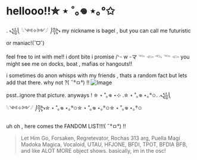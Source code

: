 # hellooo!!✮ ⋆ ˚｡𖦹 ⋆｡°✩
.
꧁⎝ 𓆩༺✧༻𓆪 ⎠꧂
                 my nickname is bagel , but you can call me futuristic or maniac!(ˆᗜˆ)

feel free to int with me!! i dont bite i promise /ᐠ- w -マ
𓆝 𓆟 𓆞 𓆝 𓆟
you might see me on docks, boat , mafias or hangouts!! 

i sometimes do anon whisps with my friends , thats a random fact but lets add that there. why not ?( ˶°ㅁ°) !!
![Image](https://github.com/user-attachments/assets/7506fbd9-9c6f-47b8-9423-4d61ef290047)

psst..ignore that picture. anyways !
✮ ⋆ ˚｡𖦹 ⋆⊹ .✮ ⋆ ˚｡𖦹 ⋆｡°✩. ܁꧁⎝ 𓆩༺✧༻𓆪 ⎠꧂✮ ⋆ ˚｡𖦹 ⋆｡°✩✮ ⋆ ˚｡𖦹 ⋆｡°✩✮ ⋆ ˚｡𖦹 ⋆｡°✩

uh oh , here comes the FANDOM LIST!!!( ˶°ㅁ°) !!
> Let Him Go,
> Forsaken,
> Regretevator,
> Rochas 313 arg,
> Puella Magi Madoka Magica,
> Vocaloid,
> UTAU,
> HFJONE,
> BFDI,
> TPOT,
> BFDIA
> BFB,
> and like ALOT MORE object shows. basically, im in the osc!
